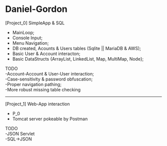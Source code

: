 # Daniel-Gordon
[Project_0]  SimpleApp & SQL  
* MainLoop;  
* Console Input;  
* Menu Navigation;  
* DB created, Acounts & Users tables (Sqlite || MariaDB & AWS);
* Basic User & Account interacton;
* Basic DataStructs {ArrayList, LinkedList, Map, MultiMap, Node};



TODO  
-Account-Account & User-User interaction;  
-Case-sensitivity & password obfuscation;  
-Proper navigation pathing;  
-More robust missing table checking  

______________________________________________________

[Project_1]  Web-App interaction  
* P_0  
* Tomcat server pokeable by Postman  

TODO  
-JSON Servlet  
-SQL->JSON  
